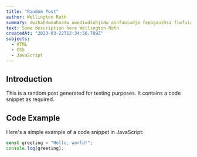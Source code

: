 ```yaml
---
title: "Random Post"
author: Wellington Roth
summary: dwihahdwoahoadw awodiwdiohjidw oinfaoiwdjo fepogouihsa fiwfuiahwfa ioafwhidja owadhoiaj
text: Some description here Wellington Roth
createdAt: "2023-03-22T12:34:56.789Z"
subjects:
  - HTML
  - CSS
  - JavaScript
---
```


## Introduction

This is a random post generated for testing purposes. It contains a code snippet as required.

## Code Example

Here's a simple example of a code snippet in JavaScript:

```javascript
const greeting = "Hello, world!";
console.log(greeting);